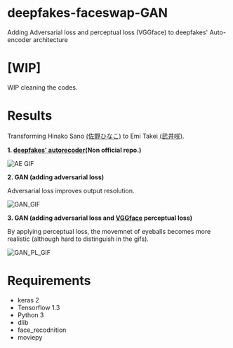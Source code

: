 # deepfakes-faceswap-GAN
Adding Adversarial loss and perceptual loss (VGGface) to deepfakes' Auto-encoder architecture

# [WIP]
WIP cleaning the codes.

# Results

Transforming Hinako Sano [(佐野ひなこ)](https://ja.wikipedia.org/wiki/%E4%BD%90%E9%87%8E%E3%81%B2%E3%81%AA%E3%81%93) to Emi Takei [(武井咲)](https://ja.wikipedia.org/wiki/%E6%AD%A6%E4%BA%95%E5%92%B2).

**1. [deepfakes' autorecoder](https://github.com/deepfakes/faceswap)(Non official repo.)**

![AE GIF](https://github.com/shaoanlu/faceswap-GAN/raw/master/gifs/AE_sh_test.gif)

**2. GAN (adding adversarial loss)**

Adversarial loss improves output resolution.

![GAN_GIF](https://github.com/shaoanlu/faceswap-GAN/raw/master/gifs/woPL_sh_test3.gif)

**3. GAN (adding adversarial loss and [VGGface](https://github.com/rcmalli/keras-vggface) perceptual loss)**

By applying perceptual loss, the movemnet of eyeballs becomes more realistic (although hard to distinguish in the gifs).

![GAN_PL_GIF](https://github.com/shaoanlu/faceswap-GAN/raw/master/gifs/PL_sh_test3.gif)


# Requirements

* keras 2
* Tensorflow 1.3 
* Python 3
* dlib
* face_recodnition
* moviepy
